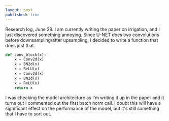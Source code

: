 ```yaml
---
layout: post
published: true
---
```


Research log, June 29. 
I am currently writing the paper on irrigation, and I just discovered something annoying.
Since U-NET does two convolutions before downsampling/after upsampling, I decided to write
a function that does just that.  

```python
def conv_block(x):
    x = Conv2d(x)
    x = BN2d(x)
    x = ReLU(x)
    x = Conv2d(x)
    x = BN2d(x)
    x = ReLU(x)
    return x
```
I was checking the model architecture as I'm writing it up in the paper and it turns out
I commented out the first batch norm call. I doubt this will have a significant effect on the
performance of the model, but it's still something that I have to sort out. 

